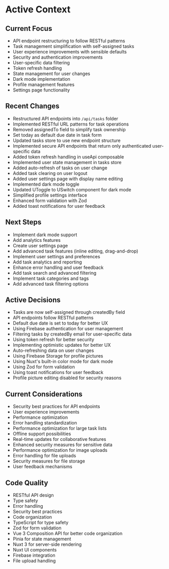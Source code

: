 # Active Context

## Current Focus

- API endpoint restructuring to follow RESTful patterns
- Task management simplification with self-assigned tasks
- User experience improvements with sensible defaults
- Security and authentication improvements
- User-specific data filtering
- Token refresh handling
- State management for user changes
- Dark mode implementation
- Profile management features
- Settings page functionality

## Recent Changes

- Restructured API endpoints into `/api/tasks` folder
- Implemented RESTful URL patterns for task operations
- Removed assignedTo field to simplify task ownership
- Set today as default due date in task form
- Updated tasks store to use new endpoint structure
- Implemented secure API endpoints that return only authenticated user-specific data
- Added token refresh handling in useApi composable
- Implemented user state management in tasks store
- Added auto-refresh of tasks on user change
- Added task clearing on user logout
- Added user settings page with display name editing
- Implemented dark mode toggle
- Updated UToggle to USwitch component for dark mode
- Simplified profile settings interface
- Enhanced form validation with Zod
- Added toast notifications for user feedback

## Next Steps

- Implement dark mode support
- Add analytics features
- Create user settings page
- Add advanced task features (inline editing, drag-and-drop)
- Implement user settings and preferences
- Add task analytics and reporting
- Enhance error handling and user feedback
- Add task search and advanced filtering
- Implement task categories and tags
- Add advanced task filtering options

## Active Decisions

- Tasks are now self-assigned through createdBy field
- API endpoints follow RESTful patterns
- Default due date is set to today for better UX
- Using Firebase authentication for user management
- Filtering tasks by createdBy email for user-specific data
- Using token refresh for better security
- Implementing optimistic updates for better UX
- Auto-refreshing data on user changes
- Using Firebase Storage for profile pictures
- Using Nuxt's built-in color mode for dark mode
- Using Zod for form validation
- Using toast notifications for user feedback
- Profile picture editing disabled for security reasons

## Current Considerations

- Security best practices for API endpoints
- User experience improvements
- Performance optimization
- Error handling standardization
- Performance optimization for large task lists
- Offline support possibilities
- Real-time updates for collaborative features
- Enhanced security measures for sensitive data
- Performance optimization for image uploads
- Error handling for file uploads
- Security measures for file storage
- User feedback mechanisms

## Code Quality

- RESTful API design
- Type safety
- Error handling
- Security best practices
- Code organization
- TypeScript for type safety
- Zod for form validation
- Vue 3 Composition API for better code organization
- Pinia for state management
- Nuxt 3 for server-side rendering
- Nuxt UI components
- Firebase integration
- File upload handling
